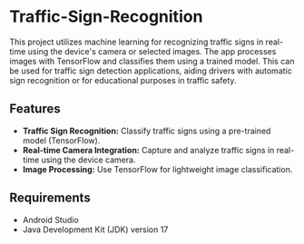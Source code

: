 # Traffic-Sign-Recognition
This project utilizes machine learning for recognizing traffic signs in real-time using the device's camera or selected images. The app processes images with TensorFlow and classifies them using a trained model. This can be used for traffic sign detection applications, aiding drivers with automatic sign recognition or for educational purposes in traffic safety.

## Features

- **Traffic Sign Recognition:** Classify traffic signs using a pre-trained model (TensorFlow).
- **Real-time Camera Integration:** Capture and analyze traffic signs in real-time using the device camera.
- **Image Processing:** Use TensorFlow for lightweight image classification.

## Requirements
- Android Studio
- Java Development Kit (JDK) version 17
